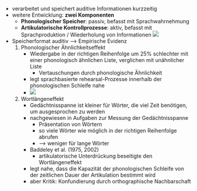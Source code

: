 - verarbeitet und speichert auditive Informationen kurzzeitig
- weitere Entwicklung: **zwei Komponenten**
    - **Phonologischer Speicher**: passiv, befasst mit Sprachwahrnehmung
    - **Artikulatorische Kontrollprozesse**: aktiv, befasst mit Sprachproduktion / Wiederholung von Informationen ![](https://firebasestorage.googleapis.com/v0/b/firescript-577a2.appspot.com/o/imgs%2Fapp%2Fssoenksen%2FUT54NYu4MC.png?alt=media&token=b76e0a4e-921c-47e2-ac0d-af26cdb7a391)
- Speicherformat auditiv --> Empirische Evidenz  
    1. Phonologischer Ähnlichkeitseffekt
        - Wiedergabe in der richtigen Reihenfolge um 25% schlechter mit einer phonologisch ähnlichen Liste, verglichen mit unähnlicher Liste
            - Vertauschungen durch phonologische Ähnlichkeit
        - legt sprachbasierte rehearsal-Prozesse innerhalb der phonologischen Schleife nahe
        - ![](https://firebasestorage.googleapis.com/v0/b/firescript-577a2.appspot.com/o/imgs%2Fapp%2Fssoenksen%2FxY30l--udC.png?alt=media&token=bdb31372-179a-4531-b387-4d7dc84bbdf8)
    2. Wortlängeneffekt
        - Gedächtnisspanne ist kleiner für Wörter, die viel Zeit benötigen, um ausgesprochen zu werden
        - nachgewiesen in Aufgaben zur Messung der Gedächtnisspanne 
            - Präsentation von Wörtern
            - so viele Wörter wie möglich in der richtigen Reihenfolge abrufen
            - --> weniger für lange Wörter 
        - Baddeley et al. (1975, 2002)
            - artikulatorische Unterdrückung beseitigte den Wortlängeneffekt
        - legt nahe, dass die Kapazität der phonologischen Schleife von der zeitlichen Dauer der Artikulation bestimmt wird
        - aber Kritik: Konfundierung durch orthographische Nachbarschaft

